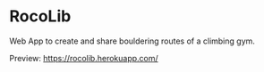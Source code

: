# RocoLib
Web App to create and share bouldering routes of a climbing gym.

Preview: https://rocolib.herokuapp.com/
